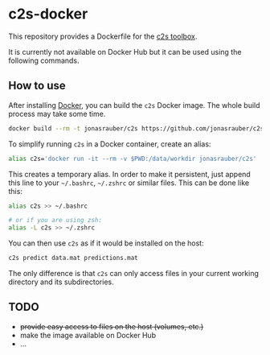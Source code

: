 # c2s-docker
This repository provides a Dockerfile for the [c2s toolbox](https://github.com/lucastheis/c2s).

It is currently not available on Docker Hub but it can be used using the following commands.

## How to use

After installing [Docker](https://www.docker.com/), you can build the `c2s` Docker image. The whole build process may take some time.

```sh
docker build --rm -t jonasrauber/c2s https://github.com/jonasrauber/c2s-docker.git
```

To simplify running `c2s` in a Docker container, create an alias:

```sh
alias c2s='docker run -it --rm -v $PWD:/data/workdir jonasrauber/c2s'
```

This creates a temporary alias. In order to make it persistent, just append this line to your `~/.bashrc`, `~/.zshrc` or similar files. This can be done like this:

```sh
alias c2s >> ~/.bashrc

# or if you are using zsh:
alias -L c2s >> ~/.zshrc
```

You can then use `c2s` as if it would be installed on the host:

```sh
c2s predict data.mat predictions.mat
```

The only difference is that `c2s` can only access files in your current working directory and its subdirectories.

## TODO

* ~~provide easy access to files on the host (volumes, etc.)~~
* make the image available on Docker Hub
* …
